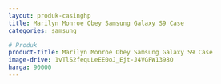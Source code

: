 ```yaml
---
layout: produk-casinghp
title: Marilyn Monroe Obey Samsung Galaxy S9 Case
categories: samsung

# Produk
product-title: Marilyn Monroe Obey Samsung Galaxy S9 Case
image-drive: 1vTlS2fequLeEE0oJ_Ejt-J4VGFW1398O
harga: 90000
---
```

